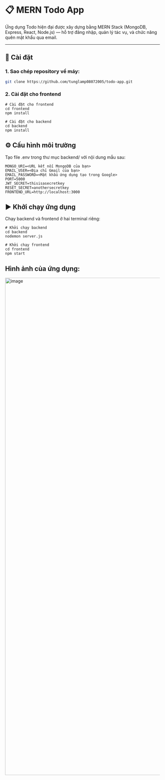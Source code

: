 # 📋 MERN Todo App

Ứng dụng Todo hiện đại được xây dựng bằng MERN Stack (MongoDB, Express, React, Node.js) — hỗ trợ đăng nhập, quản lý tác vụ, và chức năng quên mật khẩu qua email.

---

## 🚀 Cài đặt

### 1. Sao chép repository về máy:
```bash
git clone https://github.com/tunglamp08072005/todo-app.git
```

### 2. Cài đặt cho frontend
```
# Cài đặt cho frontend
cd frontend
npm install
```

```
# Cài đặt cho backend
cd backend
npm install
```

## ⚙️ Cấu hình môi trường
Tạo file .env trong thư mục backend/ với nội dung mẫu sau:
```
MONGO_URI=<URL kết nối MongoDB của bạn>
EMAIL_USER=<Địa chỉ Gmail của bạn>
EMAIL_PASSWORD=<Mật khẩu ứng dụng tạo trong Google>
PORT=5000
JWT_SECRET=thisisasecretkey
RESET_SECRET=anothersecretkey
FRONTEND_URL=http://localhost:3000
```

## ▶️ Khởi chạy ứng dụng
Chạy backend và frontend ở hai terminal riêng:
```
# Khởi chạy backend
cd backend
nodemon server.js

# Khởi chạy frontend
cd frontend
npm start
```

## Hình ảnh của ứng dụng:
<img width="2879" height="1619" alt="image" src="https://github.com/user-attachments/assets/94b2042b-5abd-4b0c-a8fb-127c82cd4da4" />

